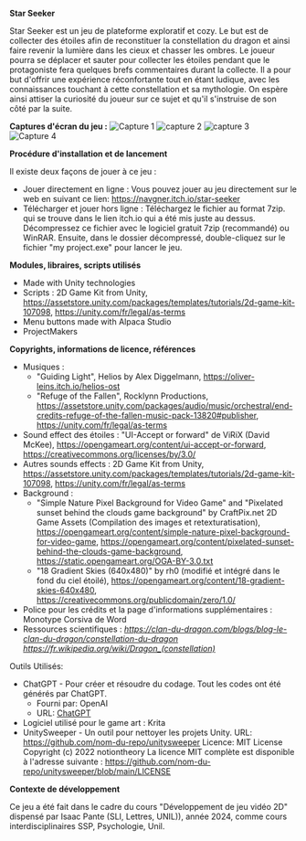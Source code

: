 **Star Seeker**

Star Seeker est un jeu de plateforme exploratif et cozy. Le but est de collecter des étoiles afin de reconstituer la constellation du dragon et ainsi faire revenir la lumière dans les cieux et chasser les ombres. Le joueur pourra se déplacer et sauter pour collecter les étoiles pendant que le protagoniste fera quelques brefs commentaires durant la collecte. Il a pour but d'offrir une expérience réconfortante tout en étant ludique, avec les connaissances touchant à cette constellation et sa mythologie. On espère ainsi attiser la curiosité du joueur sur ce sujet et qu'il s'instruise de son côté par la suite.


**Captures d'écran du jeu :**
![Capture 1 ](https://github.com/user-attachments/assets/5ffb0b8e-d334-4da3-b2b7-05a326f2ec7d)
![capture 2](https://github.com/user-attachments/assets/7ddea48c-5ec3-42e2-8eae-26a2b9449a8e)
![capture 3](https://github.com/user-attachments/assets/3a167e32-9a36-4435-a2ab-2ec8d50eefb2)
![Capture 4](https://github.com/user-attachments/assets/c73419bc-d003-4002-a2c9-e0f48f06ba80)


**Procédure d'installation et de lancement**

Il existe deux façons de jouer à ce jeu :
	
- Jouer directement en ligne : Vous pouvez jouer au jeu directement sur le web en suivant ce lien: https://navgner.itch.io/star-seeker
- Télécharger et jouer hors ligne : Téléchargez le fichier au format 7zip. qui se trouve dans le lien itch.io qui a été mis juste au dessus. Décompressez ce fichier avec le logiciel gratuit 7zip (recommandé) ou WinRAR. Ensuite, dans le dossier décompressé, double-cliquez sur le fichier "my project.exe" pour lancer le jeu.


**Modules, libraires, scripts utilisés**
- Made with Unity technologies
- Scripts : 2D Game Kit from Unity, https://assetstore.unity.com/packages/templates/tutorials/2d-game-kit-107098, https://unity.com/fr/legal/as-terms
- Menu buttons made with Alpaca Studio
- ProjectMakers


**Copyrights, informations de licence, références**
- Musiques : 
	- "Guiding Light", Helios by Alex Diggelmann, https://oliver-leins.itch.io/helios-ost
	- "Refuge of the Fallen", Rocklynn Productions, https://assetstore.unity.com/packages/audio/music/orchestral/end-credits-refuge-of-the-fallen-music-pack-13820#publisher, https://unity.com/fr/legal/as-terms
- Sound effect des étoiles : "UI-Accept or forward" de ViRiX (David McKee), https://opengameart.org/content/ui-accept-or-forward, https://creativecommons.org/licenses/by/3.0/
- Autres sounds effects : 2D Game Kit from Unity, https://assetstore.unity.com/packages/templates/tutorials/2d-game-kit-107098, https://unity.com/fr/legal/as-terms
- Background :
  - "Simple Nature Pixel Background for Video Game" and "Pixelated sunset behind the clouds game background" by CraftPix.net 2D Game Assets (Compilation des images et retexturatisation), https://opengameart.org/content/simple-nature-pixel-background-for-video-game, https://opengameart.org/content/pixelated-sunset-behind-the-clouds-game-background, https://static.opengameart.org/OGA-BY-3.0.txt
  - "18 Gradient Skies (640x480)" by rh0 (modifié et intégré dans le fond du ciel étoilé), https://opengameart.org/content/18-gradient-skies-640x480, https://creativecommons.org/publicdomain/zero/1.0/
- Police pour les crédits et la page d'informations supplémentaires : Monotype Corsiva de Word
- Ressources scientifiques :
    *https://clan-du-dragon.com/blogs/blog-le-clan-du-dragon/constellation-du-dragon 
    https://fr.wikipedia.org/wiki/Dragon_(constellation)*

Outils Utilisés:
- ChatGPT - Pour créer et résoudre du codage. Tout les codes ont été générés par ChatGPT.
  - Fourni par: OpenAI
  - URL: [ChatGPT](https://www.openai.com/chatgpt)
- Logiciel utilisé pour le game art : Krita
- UnitySweeper - Un outil pour nettoyer les projets Unity.
  URL: https://github.com/nom-du-repo/unitysweeper
  Licence: MIT License
  Copyright (c) 2022 notiontheory
  La licence MIT complète est disponible à l'adresse suivante :
  https://github.com/nom-du-repo/unitysweeper/blob/main/LICENSE


**Contexte de développement**

Ce jeu a été fait dans le cadre du cours "Développement de jeu vidéo 2D" dispensé par Isaac Pante (SLI, Lettres, UNIL)), année 2024, comme cours interdisciplinaires SSP, Psychologie, Unil.

